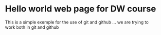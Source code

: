 # Hello world web page for DW course
This is a simple exemple for the use of git and github ...
we are trying to work both in git and github
